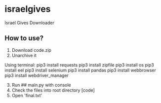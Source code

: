 # israelgives
Israel Gives Downloader

## How to use?

1. Download code.zip
2. Unarchive it

Using terminal:
pip3 install requests
pip3 install zipfile
pip3 install os
pip3 install eel
pip3 install selenium
pip3 install pandas
pip3 install webbrowser
pip3 install webdriver_manager

3. Run ## main.py with console
4. Check the files into root directory [code]
5. Open 'final.txt'



